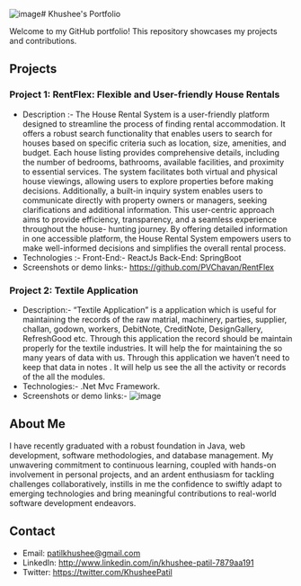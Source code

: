 ![image](https://github.com/PatilKhushee/PatilKhushee/assets/131463332/7a95a73f-eff6-4cdd-aed5-9f5b04735609)# Khushee's Portfolio

Welcome to my GitHub portfolio! This repository showcases my projects and contributions.

## Projects

### Project 1: RentFlex: Flexible and User-friendly House Rentals
   - Description :- The House Rental System is a user-friendly platform designed to streamline the process of finding rental accommodation. It offers a robust                          search functionality that enables users to search for houses based on specific criteria such as location, size, amenities, and budget. Each                         house listing provides comprehensive details, including the number of bedrooms, bathrooms, available facilities, and proximity to essential                         services. The system facilitates both virtual and physical house viewings, allowing users to explore properties before making decisions.                            Additionally, a built-in inquiry system enables users to communicate directly with property owners or managers, seeking clarifications and                          additional information. This user-centric approach aims to provide efficiency, transparency, and a seamless experience throughout the house-                        hunting journey. By offering detailed information in one accessible platform, the House Rental System empowers users to make well-informed                          decisions and simplifies the overall rental process.
   - Technologies :-
       Front-End:- ReactJs
       Back-End: SpringBoot
   - Screenshots or demo links:-
       https://github.com/PVChavan/RentFlex

### Project 2: Textile Application
   - Description:- “Textile Application”  is a application which is useful for maintaining the records of the raw matrial, machinery, parties, supplier, challan,                       godown, workers, DebitNote, CreditNote, DesignGallery, RefreshGood etc. Through this application the record should be maintain properly for the                     textile industries. It will help the for maintaining the so many years of data with us. Through this application we haven’t need to keep that                       data in notes . It will help us see the all the activity or records of the all the modules.
   - Technologies:- .Net Mvc Framework.
   - Screenshots or demo links:-
     ![image](https://github.com/PatilKhushee/PatilKhushee/assets/131463332/74b274b9-2b5c-4d06-8ac9-a3a1862c0d5f)


## About Me

I have recently graduated with a robust foundation in Java, web development, software methodologies, and
database management. My unwavering commitment to continuous learning, coupled with hands-on involvement
in personal projects, and an ardent enthusiasm for tackling challenges collaboratively, instills in me the confidence
to swiftly adapt to emerging technologies and bring meaningful contributions to real-world software development
endeavors.
## Contact

- Email: patilkhushee@gmail.com
- LinkedIn: http://www.linkedin.com/in/khushee-patil-7879aa191
- Twitter: https://twitter.com/KhusheePatil

